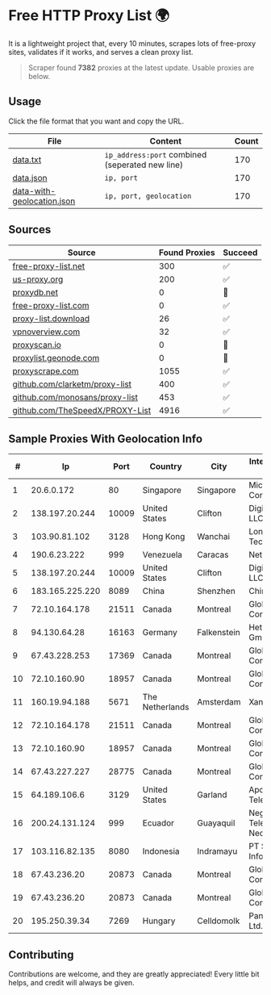 
# Free HTTP Proxy List 🌍

It is a lightweight project that, every 10 minutes, scrapes lots of free-proxy sites, validates if it works, and serves a clean proxy list.


> Scraper found **7382** proxies at the latest update. Usable proxies are below.

## Usage

Click the file format that you want and copy the URL.


|File|Content|Count|
|----|-------|-----|
|[data.txt](https://raw.githubusercontent.com/themiralay/Proxy-List-World/master/data.txt)|`ip_address:port` combined (seperated new line)|170|
|[data.json](https://raw.githubusercontent.com/themiralay/Proxy-List-World/master/data.json)|`ip, port`|170|
|[data-with-geolocation.json](https://raw.githubusercontent.com/themiralay/Proxy-List-World/master/data-with-geolocation.json)|`ip, port, geolocation`|170|

## Sources

|Source|Found Proxies|Succeed|
|------|-------------|-------|
|[free-proxy-list.net](https://free-proxy-list.net)|300|✅|
|[us-proxy.org](https://www.us-proxy.org)|200|✅|
|[proxydb.net](http://proxydb.net)|0|🚫|
|[free-proxy-list.com](https://free-proxy-list.com/?page=&port=&type%5B%5D=http&type%5B%5D=https&up_time=0&search=Search)|0|✅|
|[proxy-list.download](https://www.proxy-list.download/HTTP)|26|✅|
|[vpnoverview.com](https://vpnoverview.com/privacy/anonymous-browsing/free-proxy-servers)|32|✅|
|[proxyscan.io](https://www.proxyscan.io)|0|🚫|
|[proxylist.geonode.com](https://proxylist.geonode.com/api/proxy-list?limit=300&page=1&sort_by=lastChecked&sort_type=desc&protocols=http,https)|0|🚫|
|[proxyscrape.com](https://api.proxyscrape.com/v2/?request=displayproxies&protocol=http&timeout=10000&country=all&ssl=all&anonymity=all)|1055|✅|
|[github.com/clarketm/proxy-list](https://raw.githubusercontent.com/clarketm/proxy-list/master/proxy-list-raw.txt)|400|✅|
|[github.com/monosans/proxy-list](https://raw.githubusercontent.com/monosans/proxy-list/main/proxies/http.txt)|453|✅|
|[github.com/TheSpeedX/PROXY-List](https://raw.githubusercontent.com/TheSpeedX/PROXY-List/master/http.txt)|4916|✅|


## Sample Proxies With Geolocation Info

|#|Ip|Port|Country|City|Internet Service Provider|
|-|--|----|-------|----|-------------------------|
|1|20.6.0.172|80|Singapore|Singapore|Microsoft Corporation|
|2|138.197.20.244|10009|United States|Clifton|DigitalOcean, LLC|
|3|103.90.81.102|3128|Hong Kong|Wanchai|Lonlife Technology Co.|
|4|190.6.23.222|999|Venezuela|Caracas|Net Uno|
|5|138.197.20.244|10009|United States|Clifton|DigitalOcean, LLC|
|6|183.165.225.220|8089|China|Shenzhen|Chinanet|
|7|72.10.164.178|21511|Canada|Montreal|GloboTech Communications|
|8|94.130.64.28|16163|Germany|Falkenstein|Hetzner Online GmbH|
|9|67.43.228.253|17369|Canada|Montreal|GloboTech Communications|
|10|72.10.160.90|18957|Canada|Montreal|GloboTech Communications|
|11|160.19.94.188|5671|The Netherlands|Amsterdam|Xantho UAB|
|12|72.10.164.178|21511|Canada|Montreal|GloboTech Communications|
|13|72.10.160.90|18957|Canada|Montreal|GloboTech Communications|
|14|67.43.227.227|28775|Canada|Montreal|GloboTech Communications|
|15|64.189.106.6|3129|United States|Garland|Apogee Telecom Inc.|
|16|200.24.131.124|999|Ecuador|Guayaquil|Negocios Y Telefonia Nedetel S.A|
|17|103.116.82.135|8080|Indonesia|Indramayu|PT SSR Digital Informatika|
|18|67.43.236.20|20873|Canada|Montreal|GloboTech Communications|
|19|67.43.236.20|20873|Canada|Montreal|GloboTech Communications|
|20|195.250.39.34|7269|Hungary|Celldomolk|Pannon Pipics Ltd.|



## Contributing

Contributions are welcome, and they are greatly appreciated! Every
little bit helps, and credit will always be given.

